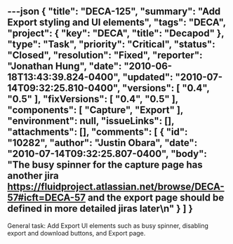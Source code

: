 ---json
{
  "title": "DECA-125",
  "summary": "Add Export styling and UI elements",
  "tags": "DECA",
  "project": {
    "key": "DECA",
    "title": "Decapod"
  },
  "type": "Task",
  "priority": "Critical",
  "status": "Closed",
  "resolution": "Fixed",
  "reporter": "Jonathan Hung",
  "date": "2010-06-18T13:43:39.824-0400",
  "updated": "2010-07-14T09:32:25.810-0400",
  "versions": [
    "0.4",
    "0.5"
  ],
  "fixVersions": [
    "0.4",
    "0.5"
  ],
  "components": [
    "Capture",
    "Export"
  ],
  "environment": null,
  "issueLinks": [],
  "attachments": [],
  "comments": [
    {
      "id": "10282",
      "author": "Justin Obara",
      "date": "2010-07-14T09:32:25.807-0400",
      "body": "The busy spinner for the capture page has another jira <https://fluidproject.atlassian.net/browse/DECA-57#icft=DECA-57> and the export page should be defined in more detailed jiras later\n"
    }
  ]
}
---
General task: Add Export UI elements such as busy spinner, disabling export and download buttons, and Export page.

        